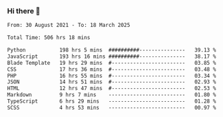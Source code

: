 ### Hi there 👋

<!--
**dominoto/dominoto** is a ✨ _special_ ✨ repository because its `README.md` (this file) appears on your GitHub profile.

Here are some ideas to get you started:

- 🔭 I’m currently working on ...
- 🌱 I’m currently learning ...
- 👯 I’m looking to collaborate on ...
- 🤔 I’m looking for help with ...
- 💬 Ask me about ...
- 📫 How to reach me: ...
- 😄 Pronouns: ...
- ⚡ Fun fact: ...
-->
<!--START_SECTION:waka-->

```txt
From: 30 August 2021 - To: 18 March 2025

Total Time: 506 hrs 18 mins

Python           198 hrs 5 mins  ##########---------------   39.13 %
JavaScript       193 hrs 16 mins ##########---------------   38.17 %
Blade Template   19 hrs 29 mins  #------------------------   03.85 %
CSS              17 hrs 36 mins  #------------------------   03.48 %
PHP              16 hrs 55 mins  #------------------------   03.34 %
JSON             14 hrs 51 mins  #------------------------   02.93 %
HTML             12 hrs 47 mins  #------------------------   02.53 %
Markdown         9 hrs 7 mins    -------------------------   01.80 %
TypeScript       6 hrs 29 mins   -------------------------   01.28 %
SCSS             4 hrs 53 mins   -------------------------   00.97 %
```

<!--END_SECTION:waka-->
